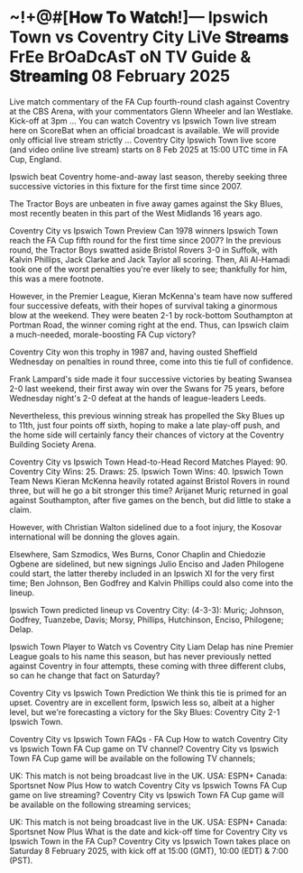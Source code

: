 # ~!+@#[𝐇𝐨𝐰 𝐓𝐨 𝐖𝐚𝐭𝐜𝐡!]— Ipswich Town vs Coventry City LiVe 𝐒𝐭𝐫𝐞𝐚𝐦𝐬 FrEe BrOaDcAsT oN TV Guide & 𝐒𝐭𝐫𝐞𝐚𝐦𝐢𝐧𝐠 08 February 2025

Live match commentary of the FA Cup fourth-round clash against Coventry at the CBS Arena, with your commentators Glenn Wheeler and Ian Westlake. Kick-off at 3pm ... You can watch Coventry vs Ipswich Town live stream here on ScoreBat when an official broadcast is available. We will provide only official live stream strictly ...  Coventry City Ipswich Town live score (and video online live stream) starts on 8 Feb 2025 at 15:00 UTC time in FA Cup, England.

Ipswich beat Coventry home-and-away last season, thereby seeking three successive victories in this fixture for the first time since 2007.

The Tractor Boys are unbeaten in five away games against the Sky Blues, most recently beaten in this part of the West Midlands 16 years ago.

Coventry City vs Ipswich Town Preview
Can 1978 winners Ipswich Town reach the FA Cup fifth round for the first time since 2007? In the previous round, the Tractor Boys swatted aside Bristol Rovers 3-0 in Suffolk, with Kalvin Phillips, Jack Clarke and Jack Taylor all scoring. Then, Ali Al-Hamadi took one of the worst penalties you're ever likely to see; thankfully for him, this was a mere footnote.

However, in the Premier League, Kieran McKenna's team have now suffered four successive defeats, with their hopes of survival taking a ginormous blow at the weekend. They were beaten 2-1 by rock-bottom Southampton at Portman Road, the winner coming right at the end. Thus, can Ipswich claim a much-needed, morale-boosting FA Cup victory?

Coventry City won this trophy in 1987 and, having ousted Sheffield Wednesday on penalties in round three, come into this tie full of confidence.

Frank Lampard's side made it four successive victories by beating Swansea 2-0 last weekend, their first away win over the Swans for 75 years, before Wednesday night's 2-0 defeat at the hands of league-leaders Leeds.

Nevertheless, this previous winning streak has propelled the Sky Blues up to 11th, just four points off sixth, hoping to make a late play-off push, and the home side will certainly fancy their chances of victory at the Coventry Building Society Arena.

Coventry City vs Ipswich Town Head-to-Head Record
Matches Played: 90.
Coventry City Wins: 25. Draws: 25. Ipswich Town Wins: 40.
Ipswich Town Team News
Kieran McKenna heavily rotated against Bristol Rovers in round three, but will he go a bit stronger this time? Arijanet Muriç returned in goal against Southampton, after five games on the bench, but did little to stake a claim.

However, with Christian Walton sidelined due to a foot injury, the Kosovar international will be donning the gloves again.

Elsewhere, Sam Szmodics, Wes Burns, Conor Chaplin and Chiedozie Ogbene are sidelined, but new signings Julio Enciso and Jaden Philogene could start, the latter thereby included in an Ipswich XI for the very first time; Ben Johnson, Ben Godfrey and Kalvin Phillips could also come into the lineup.

Ipswich Town predicted lineup vs Coventry City: (4-3-3): Muriç; Johnson, Godfrey, Tuanzebe, Davis; Morsy, Phillips, Hutchinson, Enciso, Philogene; Delap.

Ipswich Town Player to Watch vs Coventry City
Liam Delap has nine Premier League goals to his name this season, but has never previously netted against Coventry in four attempts, these coming with three different clubs, so can he change that fact on Saturday?

Coventry City vs Ipswich Town Prediction
We think this tie is primed for an upset. Coventry are in excellent form, Ipswich less so, albeit at a higher level, but we're forecasting a victory for the Sky Blues: Coventry City 2-1 Ipswich Town.

Coventry City vs Ipswich Town FAQs - FA Cup
How to watch Coventry City vs Ipswich Town FA Cup game on TV channel?
Coventry City vs Ipswich Town FA Cup game will be available on the following TV channels;

UK: This match is not being broadcast live in the UK.
USA: ESPN+
Canada: Sportsnet Now Plus
How to watch Coventry City vs Ipswich Towns FA Cup game on live streaming?
Coventry City vs Ipswich Town FA Cup game will be available on the following streaming services;

UK: This match is not being broadcast live in the UK.
USA: ESPN+
Canada: Sportsnet Now Plus
What is the date and kick-off time for Coventry City vs Ipswich Town in the FA Cup?
Coventry City vs Ipswich Town takes place on Saturday 8 February 2025, with kick off at 15:00 (GMT), 10:00 (EDT) & 7:00 (PST).
